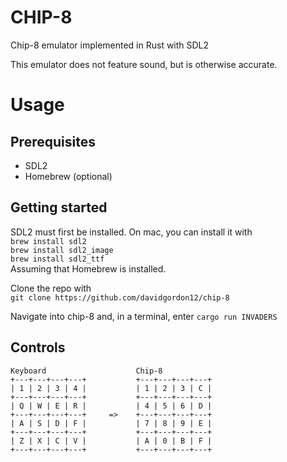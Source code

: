 # CHIP-8
Chip-8 emulator implemented in Rust with SDL2

This emulator does not feature sound, but is otherwise accurate.

# Usage

## Prerequisites
- SDL2
- Homebrew (optional)

## Getting started

SDL2 must first be installed. On mac, you can install it with <br />
``` brew install sdl2 ``` <br />
``` brew install sdl2_image ``` <br />
``` brew install sdl2_ttf ``` <br />
Assuming that Homebrew is installed. <br />

Clone the repo with <br />
``` git clone https://github.com/davidgordon12/chip-8 ``` <br />

Navigate into chip-8 and, in a terminal, enter
``` cargo run INVADERS ```

## Controls

    Keyboard                    Chip-8
    +---+---+---+---+           +---+---+---+---+
    | 1 | 2 | 3 | 4 |           | 1 | 2 | 3 | C |
    +---+---+---+---+           +---+---+---+---+
    | Q | W | E | R |           | 4 | 5 | 6 | D |
    +---+---+---+---+     =>    +---+---+---+---+
    | A | S | D | F |           | 7 | 8 | 9 | E |
    +---+---+---+---+           +---+---+---+---+
    | Z | X | C | V |           | A | 0 | B | F |
    +---+---+---+---+           +---+---+---+---+
